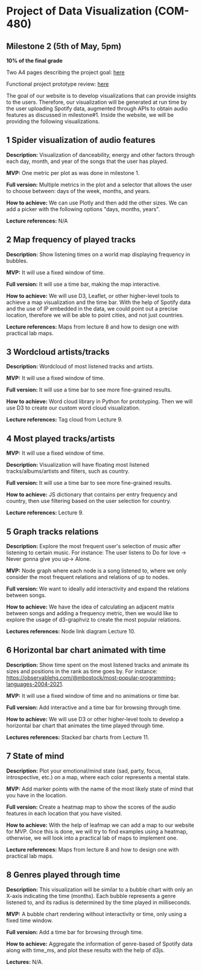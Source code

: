 # Project of Data Visualization (COM-480)

## Milestone 2 (5th of May, 5pm)
**10% of the final grade**

Two A4 pages describing the project goal: [here](Plottwistters.pdf)

Functional project prototype review: [here](https://64548019311497495ec4537c--remarkable-lollipop-a7497e.netlify.app/)

The goal of our website is to develop visualizations that can provide insights to the users. Therefore, our visualization will be generated at run time by the user uploading Spotify data, augmented through APIs to obtain audio features as discussed in milestone#1. Inside the website, we will be providing the following visualizations. 

## 1 Spider visualization of audio features

**Description:** Visualization of danceability, energy and other factors through each day, month, and year of the songs that the user has played.

**MVP:** One metric per plot as was done in milestone 1.

**Full version:** Multiple metrics in the plot and a selector that allows the user to choose between: days of the week, months, and years.

**How to achieve:** We can use Plotly and then add the other sizes. We can add a picker with the following options "days, months, years".

**Lecture references:** N/A


## 2 Map frequency of played tracks

**Description:** Show listening times on a world map displaying frequency in bubbles.

**MVP:** It will use a fixed window of time.

**Full version:** It will use a time bar, making the map interactive.

**How to achieve:** We will use D3, Leaflet, or other higher-level tools to achieve a map visualization and the time bar. With the help of Spotify data and the use of IP embedded in the data, we could point out a precise location, therefore we will be able to point cities, and not just countries.

**Lecture references:** Maps from lecture 8 and how to design one with practical lab maps.


## 3 Wordcloud artists/tracks

**Description:** Wordcloud of most listened tracks and artists.

**MVP:** It will use a fixed window of time.

**Full version:** It will use a time bar to see more fine-grained results.

**How to achieve:** Word cloud library in Python for prototyping. Then we will use D3 to create our custom word cloud visualization.

**Lecture references:** Tag cloud from Lecture 9.


## 4 Most played tracks/artists 

**MVP:** It will use a fixed window of time.

**Description:** Visualization will have floating most listened tracks/albums/artists and filters, such as country.

**Full version:** It will use a time bar to see more fine-grained results.

**How to achieve:** JS dictionary that contains per entry frequency and country, then use filtering based on the user selection for country.

**Lecture references:** Lecture 9.


## 5 Graph tracks relations

**Description:** Explore the most frequent user's selection of music after listening to certain music. For instance: The user listens to Do for love -> Never gonna give you up-> Alone.

**MVP:** Node graph where each node is a song listened to, where we only consider the most frequent relations and relations of up to nodes.

**Full version:** We want to ideally add interactivity and expand the relations between songs.

**How to achieve:** We have the idea of calculating an adjacent matrix between songs and adding a frequency metric, then we would like to explore the usage of d3-graphviz to create the most popular relations.

**Lectures references:** Node link diagram Lecture 10.


## 6 Horizontal bar chart animated with time

**Description:** Show time spent on the most listened tracks and animate its sizes and positions in the rank as time goes by. For instance: https://observablehq.com/@mbostock/most-popular-programming-languages-2004-2021.

**MVP:** It will use a fixed window of time and no animations or time bar.

**Full version:** Add interactive and a time bar for browsing through time.

**How to achieve:** We will use D3 or other higher-level tools to develop a horizontal bar chart that animates the time played through time.

**Lectures references:** Stacked bar charts from Lecture 11.


## 7 State of mind

**Description:** Plot your emotional/mind state (sad, party, focus, introspective, etc.) on a map, where each color represents a mental state.

**MVP:** Add marker points with the name of the most likely state of mind that you have in the location.

**Full version:** Create a heatmap map to show the scores of the audio features in each location that you have visited.

**How to achieve:** With the help of leafmap we can add a map to our website for MVP. Once this is done, we will try to find examples using a heatmap, otherwise, we will look into a practical lab of maps to implement one.

**Lecture references:** Maps from lecture 8 and how to design one with practical lab maps.


## 8 Genres played through time

**Description:** This visualization will be similar to a bubble chart with only an X-axis indicating the time (months). Each bubble represents a genre listened to, and its radius is determined by the time played in milliseconds.

**MVP:** A bubble chart rendering without interactivity or time, only using a fixed time window.

**Full version:** Add a time bar for browsing through time.

**How to achieve:** Aggregate the information of genre-based of Spotify data along with time_ms, and plot these results with the help of d3js.

**Lectures:** N/A.







